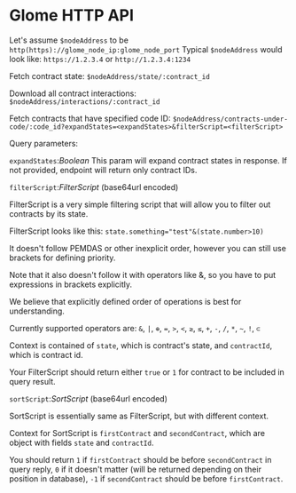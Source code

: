 # Glome HTTP API

Let's assume `$nodeAddress` to be `http(https)://glome_node_ip:glome_node_port`
Typical `$nodeAddress` would look like: `https://1.2.3.4` or `http://1.2.3.4:1234`

Fetch contract state:
``$nodeAddress/state/:contract_id``

Download all contract interactions:
``$nodeAddress/interactions/:contract_id``

Fetch contracts that have specified code ID:
``$nodeAddress/contracts-under-code/:code_id?expandStates=<expandStates>&filterScript=<filterScript>``

Query parameters:

`expandStates`:*Boolean*
This param will expand contract states in response. If not provided, endpoint will return only contract IDs.

`filterScript`:*FilterScript* (base64url encoded)

FilterScript is a very simple filtering script that will allow you to filter out contracts by its state.

FilterScript looks like this: `state.something="test"&(state.number>10)`

It doesn't follow PEMDAS or other inexplicit order, however you can still use brackets for defining priority.

Note that it also doesn't follow it with operators like &, so you have to put expressions in brackets explicitly. 

We believe that explicitly defined order of operations is best for understanding.

Currently supported operators are: `&`, `|`, `⊕`, `=`, `>`, `<`, `≥`, `≤`, `+`, `-`, `/`, `*`, `~`, `!`, `⊂`

Context is contained of `state`, which is contract's state, and `contractId`, which is contract id.

Your FilterScript should return either `true` or `1` for contract to be included in query result.

`sortScript`:*SortScript* (base64url encoded)

SortScript is essentially same as FilterScript, but with different context.

Context for SortScript is `firstContract` and `secondContract`, which are object with fields `state` and `contractId`.

You should return `1` if `firstContract` should be before `secondContract` in query reply, `0` if it doesn't matter (will be returned depending on their position in database), `-1` if `secondContract` should be before `firstContract`. 